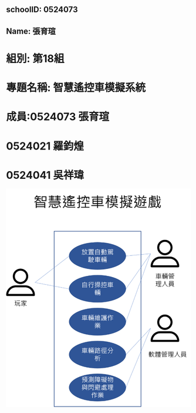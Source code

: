 ## schoolID: 0524073
## Name: 張育瑄
# 組別: 第18組
# 專題名稱: 智慧遙控車模擬系統
# 成員:0524073 張育瑄
#      0524021 羅鈞煌
#      0524041 吳祥瑋
![使用案例圖](使用案例圖.png)
